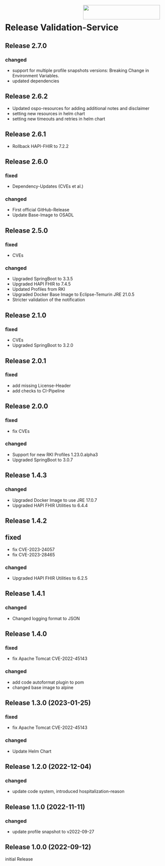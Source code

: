 <img align="right" width="250" height="47" src="media/Gematik_Logo_Flag.png"/> <br/>    

# Release Validation-Service

## Release 2.7.0
### changed
- support for multiple profile snapshots versions: Breaking Change in Environment Variables.
- updated dependencies

## Release 2.6.2
- Updated ospo-resources for adding additional notes and disclaimer
- setting new resources in helm chart
- setting new timeouts and retries in helm chart

## Release 2.6.1
- Rollback HAPI-FHIR to 7.2.2

## Release 2.6.0
### fixed
- Dependency-Updates (CVEs et al.)

### changed
- First official GitHub-Release
- Update Base-Image to OSADL

## Release 2.5.0

### fixed
- CVEs

### changed
- Upgraded SpringBoot to 3.3.5
- Upgraded HAPI FHIR to 7.4.5
- Updated Profiles from RKI
- Upgraded Docker Base Image to Eclipse-Temurin JRE 21.0.5
- Stricter validation of the notification

## Release 2.1.0

### fixed
- CVEs
- Upgraded SpringBoot to 3.2.0 


## Release 2.0.1

### fixed
- add missing License-Header
- add checks to CI-Pipeline 


## Release 2.0.0

### fixed
- fix CVEs

### changed
- Support for new RKI Profiles 1.23.0.alpha3
- Upgraded SpringBoot to 3.0.7


## Release 1.4.3

### changed
- Upgraded Docker Image to use JRE 17.0.7
- Upgraded HAPI FHIR Utilities to 6.4.4


## Release 1.4.2

## fixed
- fix CVE-2023-24057
- fix CVE-2023-28465

### changed
- Upgraded HAPI FHIR Utilities to 6.2.5


## Release 1.4.1

### changed
- Changed logging format to JSON

## Release 1.4.0

### fixed
- fix Apache Tomcat CVE-2022-45143

### changed
- add code autoformat plugin to pom
- changed base image to alpine

## Release 1.3.0 (2023-01-25)

### fixed
- fix Apache Tomcat CVE-2022-45143

### changed
- Update Helm Chart


## Release 1.2.0 (2022-12-04)

### changed
- update code system, introduced hospitalization-reason


## Release 1.1.0 (2022-11-11)

### changed
- update profile snapshot to v2022-09-27


## Release 1.0.0 (2022-09-12)

initial Release